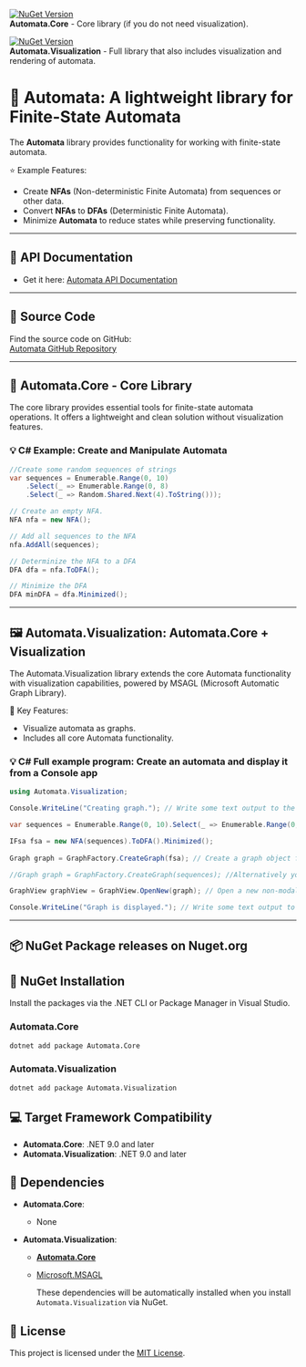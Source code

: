 ﻿[![NuGet Version](https://img.shields.io/nuget/v/Automata.Core)](https://www.nuget.org/packages/Automata.Core)  
**Automata.Core** - Core library (if you do not need visualization).

[![NuGet Version](https://img.shields.io/nuget/v/Automata.Visualization)](https://www.nuget.org/packages/Automata.Visualization)  
**Automata.Visualization** - Full library that also includes visualization and rendering of automata.

# :repeat_one: Automata: A lightweight library for Finite-State Automata 

The **Automata** library provides functionality for working with finite-state automata.

:star: Example Features:
  - Create **NFAs** (Non-deterministic Finite Automata) from sequences or other data.
  - Convert **NFAs** to **DFAs** (Deterministic Finite Automata).
  - Minimize **Automata** to reduce states while preserving functionality.
---

## :green_book: API Documentation 

- Get it here:
 [Automata API Documentation](https://hexmerlin.github.io/Automata/index.html)

---
## :memo: Source Code

Find the source code on GitHub:  
[Automata GitHub Repository](https://hexmerlin.github.io/Automata)

---

## :hammer: Automata.Core - Core Library

The core library provides essential tools for finite-state automata operations.
It offers a lightweight and clean solution without visualization features.

### :bulb: C# Example: Create and Manipulate Automata
```csharp
//Create some random sequences of strings
var sequences = Enumerable.Range(0, 10)
    .Select(_ => Enumerable.Range(0, 8)
    .Select(_ => Random.Shared.Next(4).ToString()));

// Create an empty NFA.
NFA nfa = new NFA();  

// Add all sequences to the NFA
nfa.AddAll(sequences);

// Determinize the NFA to a DFA
DFA dfa = nfa.ToDFA();

// Minimize the DFA
DFA minDFA = dfa.Minimized();
```
---
## :framed_picture: Automata.Visualization: Automata.Core + Visualization
The Automata.Visualization library extends the core Automata functionality with visualization capabilities, powered by MSAGL (Microsoft Automatic Graph Library).

:key: Key Features:
- Visualize automata as graphs.
- Includes all core Automata functionality.

### :bulb: C# Full example program: Create an automata and display it from a Console app

```csharp
using Automata.Visualization;

Console.WriteLine("Creating graph."); // Write some text output to the console window

var sequences = Enumerable.Range(0, 10).Select(_ => Enumerable.Range(0, 8).Select(_ => Random.Shared.Next(4).ToString())); //Create some random sequences of strings

IFsa fsa = new NFA(sequences).ToDFA().Minimized();
        
Graph graph = GraphFactory.CreateGraph(fsa); // Create a graph object from the automaton

//Graph graph = GraphFactory.CreateGraph(sequences); //Alternatively you can use this command, to replace the 2 lines above

GraphView graphView = GraphView.OpenNew(graph); // Open a new non-modal interactive window that displays the graph in it

Console.WriteLine("Graph is displayed."); // Write some text output to the console window

```
---
## :package: NuGet Package releases on Nuget.org

## :wrench:  NuGet Installation

Install the packages via the .NET CLI or Package Manager in Visual Studio.

### Automata.Core
```bash
dotnet add package Automata.Core
```
### Automata.Visualization

```bash
dotnet add package Automata.Visualization
```
## :computer: Target Framework Compatibility

- **Automata.Core**: .NET 9.0 and later  
- **Automata.Visualization**: .NET 9.0 and later  

## :link: Dependencies

- **Automata.Core**:
  - None

- **Automata.Visualization**:
  - [**Automata.Core**](https://www.nuget.org/packages/Automata.Core)
  - [Microsoft.MSAGL](https://github.com/microsoft/automatic-graph-layout)

    These dependencies will be automatically installed when you install `Automata.Visualization` via NuGet.

## :scroll: License

This project is licensed under the [MIT License](https://opensource.org/licenses/MIT).